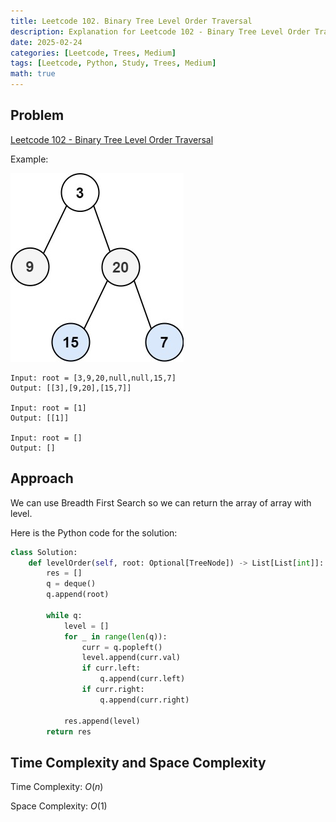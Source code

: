 ```yaml
---
title: Leetcode 102. Binary Tree Level Order Traversal
description: Explanation for Leetcode 102 - Binary Tree Level Order Traversal, and its solution in Python.
date: 2025-02-24
categories: [Leetcode, Trees, Medium]
tags: [Leetcode, Python, Study, Trees, Medium]
math: true
---
```


## Problem
[Leetcode 102 - Binary Tree Level Order Traversal](https://leetcode.com/problems/binary-tree-level-order-traversal/description/)

Example:

![Desktop View](/assets/img/leetcode/leetcode102.jpg)
```
Input: root = [3,9,20,null,null,15,7]
Output: [[3],[9,20],[15,7]]

Input: root = [1]
Output: [[1]]

Input: root = []
Output: []
```

## Approach

We can use Breadth First Search so we can return the array of array with level.

Here is the Python code for the solution:
```python
class Solution:
    def levelOrder(self, root: Optional[TreeNode]) -> List[List[int]]:
        res = []
        q = deque()
        q.append(root)

        while q:
            level = []
            for _ in range(len(q)):
                curr = q.popleft()
                level.append(curr.val)
                if curr.left:
                    q.append(curr.left)
                if curr.right:
                    q.append(curr.right)
            
            res.append(level)
        return res
```
## Time Complexity and Space Complexity

Time Complexity: $O(n)$ 

Space Complexity: $O(1)$